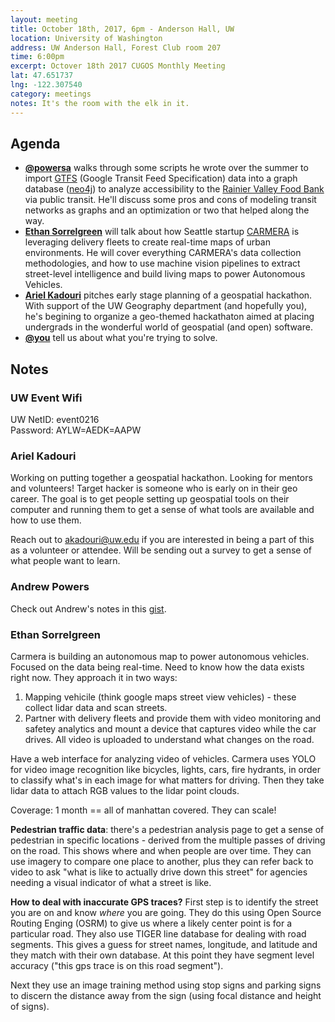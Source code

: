 ```yaml
---
layout: meeting
title: October 18th, 2017, 6pm - Anderson Hall, UW
location: University of Washington
address: UW Anderson Hall, Forest Club room 207
time: 6:00pm
excerpt: Octover 18th 2017 CUGOS Monthly Meeting
lat: 47.651737
lng: -122.307540
category: meetings
notes: It's the room with the elk in it.
---
```



## Agenda
- **[@powersa](https://github.com/powersa)** walks through some scripts he wrote over the summer to import [GTFS](https://developers.google.com/transit/gtfs/reference/) (Google Transit Feed Specification) data into a graph database ([neo4j](https://neo4j.com/)) to analyze accessibility to the [Rainier Valley Food Bank](http://www.rvfb.org/) via public transit. He'll discuss some pros and cons of modeling transit networks as graphs and an optimization or two that helped along the way.
- **[Ethan Sorrelgreen](https://www.linkedin.com/in/ethansorrelgreen/)** will talk about how Seattle startup [CARMERA](http://www.carmera.com/) is leveraging delivery fleets to create real-time maps of urban environments. He will cover everything CARMERA's data collection methodologies, and how to use machine vision pipelines to extract street-level intelligence and build living maps to power Autonomous Vehicles.
- **[Ariel Kadouri](https://github.com/akadouri)** pitches early stage planning of a geospatial hackathon. With support of the UW Geography department (and hopefully you), he's begining to organize a geo-themed hackathaton aimed at placing undergrads in the wonderful world of geospatial (and open) software.
- **[@you](http://cugos.org/people/)** tell us about what you're trying to solve.


## Notes

### UW Event Wifi

UW NetID: event0216   
Password: AYLW=AEDK=AAPW

### Ariel Kadouri

Working on putting together a geospatial hackathon. Looking for mentors and volunteers! Target hacker is someone who is early on in their geo career. The goal is to get people setting up geospatial tools on their computer and running them to get a sense of what tools are available and how to use them.

Reach out to akadouri@uw.edu if you are interested in being a part of this as a volunteer or attendee. Will be sending out a survey to get a sense of what people want to learn.

### Andrew Powers

Check out Andrew's notes in this [gist](https://gist.github.com/powersa/e4867404bf5669043c58056e38292f31).

### Ethan Sorrelgreen

Carmera is building an autonomous map to power autonomous vehicles. Focused on the data being real-time. Need to know how the data exists right now. They approach it in two ways:

1. Mapping vehicile (think google maps street view vehicles) - these collect lidar data and scan streets.
1. Partner with delivery fleets and provide them with video monitoring and safetey analytics and mount a device that captures video while the car drives. All video is uploaded to understand what changes on the road.

Have a web interface for analyzing video of vehicles. Carmera uses YOLO for video image recognition like bicycles, lights, cars, fire hydrants, in order to classify what's in each image for what matters for driving. Then they take lidar data to attach RGB values to the lidar point clouds.

Coverage: 1 month == all of manhattan covered. They can scale!

**Pedestrian traffic data**: there's a pedestrian analysis page to get a sense of pedestrian in specific locations - derived from the multiple passes of driving on the road. This shows where and when people are over time. They can use imagery to compare one place to another, plus they can refer back to video to ask "what is like to actually drive down this street" for agencies needing a visual indicator of what a street is like.

**How to deal with inaccurate GPS traces?** First step is to identify the street you are on and know _where_ you are going. They do this using Open Source Routing Enging (OSRM) to give us where a likely center point is for a particular road. They also use TIGER line database for dealing with road segments. This gives a guess for street names, longitude, and latitude and they match with their own database. At this point they have segment level accuracy ("this gps trace is on this road segment").

Next they use an image training method using stop signs and parking signs to discern the distance away from the sign (using focal distance and height of signs).
